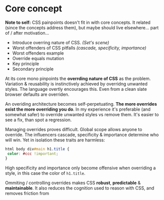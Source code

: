 # Core concept

**Note to self:** CSS painpoints doesn't fit in with core concepts. It related (since the concepts address them), but maybe should live elsewhere... part of / after motivation...

- Introduce overring nature of CSS. *(Set's scene)*
- Worst offenders of CSS pitfalls *(cascade, specificity, importance)*
- Worst offenders example
- Override equals mutation
- Key principle
- Secondary principle



At its core mono pinpoints the **overrding nature of CSS** as the problem. Variation & reusability is instinctively achieved by overridng unwanted styles. The language overtly encourages this. Even from a clean slate browser defaults are overriden.

An overiding architecture becomes self-perpetuating. **The more overrides exist the more overriding you do**. In my experience it's preferable (and somewhat safer) to override unwanted styles vs remove them. It's easier to see a fix, than spot a regression.

Managing overrides proves difficult. Global scope allows anyone to override. The influencers cascade, specificity & importance determine who will win. Yet in isolation these traits are harmless:

```css
html body div#main h1.title {
 color: #ccc !important;
}
``` 

High specificity and importance only become offensive when overriding a style, in this case the color of `h1.title`.

Ommiting / controlling overrides makes CSS **robust**, **predictable** & **maintainable**. It also reduces the cognition used to reason with CSS, and removes friction from   
